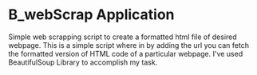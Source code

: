 # B_webScrap Application
Simple web scrapping script to create a formatted html file of desired webpage.
This is a simple script where in by adding the url you can fetch the formatted version of HTML code of a particular webpage.
I've used BeautifulSoup Library to accomplish my task.
